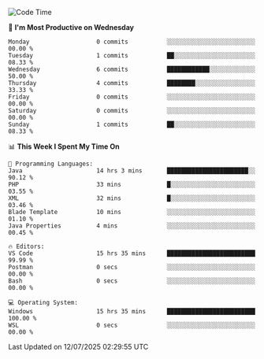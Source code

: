 <!--START_SECTION:waka-->
![Code Time](http://img.shields.io/badge/Code%20Time-5%2C296%20hrs%2057%20mins-blue)

📅 **I'm Most Productive on Wednesday** 

```text
Monday                   0 commits           ░░░░░░░░░░░░░░░░░░░░░░░░░   00.00 % 
Tuesday                  1 commits           ██░░░░░░░░░░░░░░░░░░░░░░░   08.33 % 
Wednesday                6 commits           ████████████░░░░░░░░░░░░░   50.00 % 
Thursday                 4 commits           ████████░░░░░░░░░░░░░░░░░   33.33 % 
Friday                   0 commits           ░░░░░░░░░░░░░░░░░░░░░░░░░   00.00 % 
Saturday                 0 commits           ░░░░░░░░░░░░░░░░░░░░░░░░░   00.00 % 
Sunday                   1 commits           ██░░░░░░░░░░░░░░░░░░░░░░░   08.33 % 
```


📊 **This Week I Spent My Time On** 

```text
💬 Programming Languages: 
Java                     14 hrs 3 mins       ███████████████████████░░   90.12 % 
PHP                      33 mins             █░░░░░░░░░░░░░░░░░░░░░░░░   03.55 % 
XML                      32 mins             █░░░░░░░░░░░░░░░░░░░░░░░░   03.46 % 
Blade Template           10 mins             ░░░░░░░░░░░░░░░░░░░░░░░░░   01.10 % 
Java Properties          4 mins              ░░░░░░░░░░░░░░░░░░░░░░░░░   00.45 % 

🔥 Editors: 
VS Code                  15 hrs 35 mins      █████████████████████████   99.99 % 
Postman                  0 secs              ░░░░░░░░░░░░░░░░░░░░░░░░░   00.00 % 
Bash                     0 secs              ░░░░░░░░░░░░░░░░░░░░░░░░░   00.00 % 

💻 Operating System: 
Windows                  15 hrs 35 mins      █████████████████████████   100.00 % 
WSL                      0 secs              ░░░░░░░░░░░░░░░░░░░░░░░░░   00.00 % 
```


 Last Updated on 12/07/2025 02:29:55 UTC
<!--END_SECTION:waka-->
